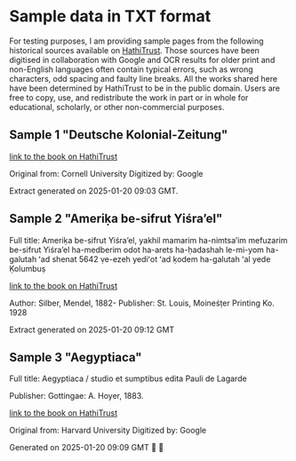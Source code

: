 # Sample data in TXT format

For testing purposes, I am providing sample pages from the following historical sources available on [HathiTrust](https://www.hathitrust.org). Those sources have been digitised in collaboration with
Google and OCR results for older print and non-English languages often contain typical errors, such as wrong characters, odd spacing and faulty line breaks. All the works shared here have been determined by HathiTrust to be in the public domain. Users are free to copy, use, and redistribute the
work in part or in whole for educational, scholarly, or other non-commercial purposes.

## Sample 1 "Deutsche Kolonial-Zeitung"

[link to the book on HathiTrust](https://hdl.handle.net/2027/coo.31924011810532)

Original from: Cornell University
Digitized by:  Google

Extract generated on 2025-01-20 09:03 GMT.

## Sample 2 "Ameriḳa be-sifrut Yiśraʼel"

Full title: Ameriḳa be-sifrut Yiśraʼel, yakhil mamarim ha-nimtsaʼim
	   mefuzarim be-sifrut Yiśraʼel ha-medberim odot ha-arets
	   ha-ḥadashah le-mi-yom ha-galutah ʻad shenat 5642 ṿe-ezeh yediʻot
	   ʻad ḳodem ha-galutah ʻal yede Ḳolumbuṣ

[link to the book on HathiTrust](https://hdl.handle.net/2027/coo.31924026855175)
    
Author:    Silber, Mendel, 1882-
Publisher: St. Louis, Moineśṭer Printing Ko. 1928

Extract generated on 2025-01-20 09:12 GMT

## Sample 3 "Aegyptiaca"

Full title: Aegyptiaca / studio et sumptibus edita Pauli de Lagarde

Publisher: Gottingae: A. Hoyer, 1883.

[link to the book on HathiTrust](https://hdl.handle.net/2027/hvd.32044016913402)

Original from: Harvard University
Digitized by:  Google

Generated on 2025-01-20 09:09 GMT



